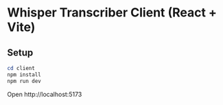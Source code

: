 
# Whisper Transcriber Client (React + Vite)
## Setup
```powershell
cd client
npm install
npm run dev
```
Open http://localhost:5173
